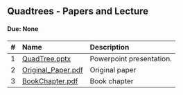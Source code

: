 ## Quadtrees - Papers and Lecture
#### Due: None

|   #   | Name                                     | Description              |
| :---: | :--------------------------------------- | :----------------------- |
|   1   | [QuadTree.pptx](QuadTree_ln.pptx)         | Powerpoint presentation. |
|   2   | [Original_Paper.pdf](Original_Paper.pdf) | Original paper           |
|   3   | [BookChapter.pdf](BookChapter.pdf)       | Book chapter             |
